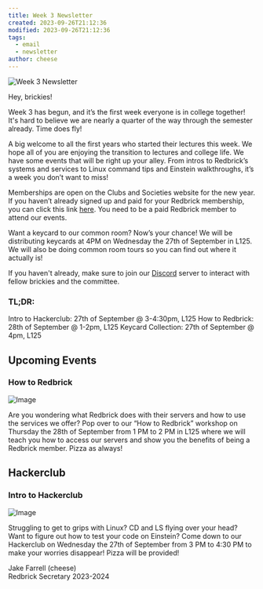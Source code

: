 ```yaml
---
title: Week 3 Newsletter
created: 2023-09-26T21:12:36
modified: 2023-09-26T21:12:36
tags:
  - email
  - newsletter
author: cheese
---
```


![Week 3 Newsletter](https://cdn.discordapp.com/attachments/523562314344038411/1156204271897935922/cat-hacking.gif?ex=65141ea3&is=6512cd23&hm=d80b5faa00735dc8ca2c162994119a28cc203e4927a11ca32966d40c70f5e1ff&)


Hey, brickies!

Week 3 has begun, and it’s the first week everyone is in college 
together! It's hard to believe we are nearly a quarter of the way 
through the semester already. Time does fly!

A big welcome to all the first years who started their lectures this 
week. We hope all of you are enjoying the transition to lectures and 
college life. We have some events that will be right up your alley. From 
intros to Redbrick’s systems and services to Linux command tips and 
Einstein walkthroughs, it’s a week you don’t want to miss!

Memberships are open on the Clubs and Societies website for the new 
year. If you haven’t already signed up and paid for your Redbrick 
membership, you can click this link [here](https://dcuclubsandsocs.ie/society/redbrick). You need to be a paid 
Redbrick member to attend our events.

Want a keycard to our common room? Now’s your chance! We will be 
distributing keycards at 4PM on Wednesday the 27th of September in L125. 
We will also be doing common room tours so you can find out where it 
actually is!

If you haven't already, make sure to join our [Discord](https://discord.gg/2rCnJftcxn) server to interact with fellow brickies 
and the committee.

### TL;DR:

Intro to Hackerclub: 27th of September @ 3-4:30pm, L125
How to Redbrick: 28th of September @ 1-2pm, L125
Keycard Collection: 27th of September @ 4pm, L125


## Upcoming Events


### How to Redbrick
![Image](https://cdn.discordapp.com/attachments/523562314344038411/1156318762673385472/a.png?ex=65148944&is=651337c4&hm=4295af3b395fe4a125df87ef5c37fdfecd3b13b4172379317a8f9198eb0e9083&)


Are you wondering what Redbrick does with their servers and how to use 
the services we offer? Pop over to our “How to Redbrick” workshop on 
Thursday the 28th of September from 1 PM to 2 PM in L125 where we will 
teach you how to access our servers and show you the benefits of being a 
Redbrick member. Pizza as always!




## Hackerclub





### Intro to Hackerclub
![Image](https://cdn.discordapp.com/attachments/523562314344038411/1156318762170064997/ezgif-5-d55e021b0a.gif?ex=65148944&is=651337c4&hm=373da17d2118c806be3d45338821c4e59342261542438cec68208c37d6f00f0c&)


Struggling to get to grips with Linux? CD and LS flying over your head? 
Want to figure out how to test your code on Einstein? Come down to our 
Hackerclub on Wednesday the 27th of September from 3 PM to 4:30 PM to 
make your worries disappear! Pizza will be provided!





Jake Farrell (cheese)\
Redbrick Secretary 2023-2024

